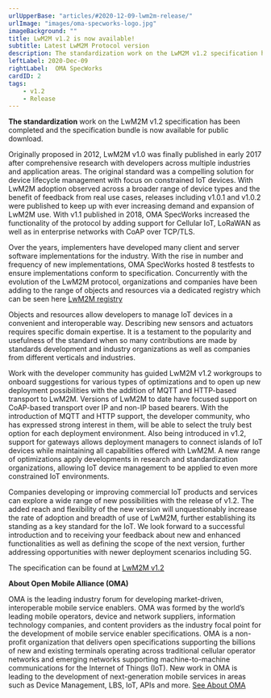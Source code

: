 ```yaml
---
urlUpperBase: "articles/#2020-12-09-lwm2m-release/"
urlImage: "images/oma-specworks-logo.jpg"
imageBackground: ""
title: LwM2M v1.2 is now available!
subtitle: Latest LwM2M Protocol version
description: The standardization work on the LwM2M v1.2 specification has been completed and the specification bundle is now available for public download
leftLabel: 2020-Dec-09
rightLabel:  OMA SpecWorks
cardID: 2
tags:
    - v1.2
    - Release
---
```


<b>The standardization</b> work on the LwM2M v1.2 specification has been completed and the specification bundle is now available for public download.

Originally proposed in 2012, LwM2M v1.0 was finally published in early 2017 after comprehensive research with developers across multiple industries and application areas. The original standard was a compelling solution for device lifecycle management with focus on constrained IoT devices. With LwM2M adoption observed across a broader range of device types and the benefit of feedback from real use cases, releases including v1.0.1 and v1.0.2 were published to keep up with ever increasing demand and expansion of LwM2M use. With v1.1 published in 2018, OMA SpecWorks increased the functionality of the protocol by adding support for Cellular IoT, LoRaWAN as well as in enterprise networks with CoAP over TCP/TLS.<!--more-->

Over the years, implementers have developed many client and server software implementations for the industry. With the rise in number and frequency of new implementations, OMA SpecWorks hosted 8 testfests to ensure implementations conform to specification. Concurrently with the evolution of the LwM2M protocol, organizations and companies have been adding to the range of objects and resources via a dedicated registry which can be seen here [LwM2M registry](https://technical.openmobilealliance.org/OMNA/LwM2M/LwM2MRegistry.html)

Objects and resources allow developers to manage IoT devices in a convenient and interoperable way. Describing new sensors and actuators requires specific domain expertise. It is a testament to the popularity and usefulness of the standard when so many contributions are made by standards development and industry organizations as well as companies from different verticals and industries.

Work with the developer community has guided LwM2M v1.2 workgroups to onboard suggestions for various types of optimizations and to open up new deployment possibilities with the addition of MQTT and HTTP-based transport to LwM2M. Versions of LwM2M to date have focused support on CoAP-based transport over IP and non-IP based bearers. With the introduction of MQTT and HTTP support, the developer community, who has expressed strong interest in them, will be able to select the truly best option for each deployment environment. Also being introduced in v1.2, support for gateways allows deployment managers to connect islands of IoT devices while maintaining all capabilities offered with LwM2M. A new range of optimizations apply developments in research and standardization organizations, allowing IoT device management to be applied to even more constrained IoT environments.

Companies developing or improving commercial IoT products and services can explore a wide range of new possibilities with the release of v1.2. The added reach and flexibility of the new version will unquestionably increase the rate of adoption and breadth of use of LwM2M, further establishing its standing as a key standard for the IoT. We look forward to a successful introduction and to receiving your feedback about new and enhanced functionalities as well as defining the scope of the next version, further addressing opportunities with newer deployment scenarios including 5G.

The specification can be found at [LwM2M v1.2](https://technical.openmobilealliance.org/Overviews/lightweightm2m_overview.html)

 

**About Open Mobile Alliance (OMA)**

OMA is the leading industry forum for developing market-driven, interoperable mobile service enablers. OMA was formed by the world’s leading mobile operators, device and network suppliers, information technology companies, and content providers as the industry focal point for the development of mobile service enabler specifications. OMA is a non-profit organization that delivers open specifications supporting the billions of new and existing terminals operating across traditional cellular operator networks and emerging networks supporting machine-to-machine communications for the Internet of Things (IoT). New work in OMA is leading to the development of next-generation mobile services in areas such as Device Management, LBS, IoT, APIs and more. [See About OMA](https://omaspecworks.org/)

